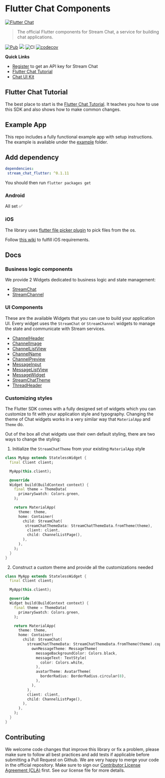 # Flutter Chat Components

<a href="https://getstream.io/chat/"><img src="https://i.imgur.com/L4Mj8S2.png" alt="Flutter Chat" /></a>

> The official Flutter components for Stream Chat, a service for
> building chat applications.

[![Pub](https://img.shields.io/pub/v/stream_chat_flutter.svg)](https://pub.dartlang.org/packages/stream_chat_flutter)
![](https://img.shields.io/badge/platform-flutter%20%7C%20flutter%20web-ff69b4.svg?style=flat-square)
![CI](https://github.com/GetStream/stream-chat-flutter/workflows/CI/badge.svg?branch=master)
[![codecov](https://codecov.io/gh/GetStream/stream-chat-flutter/branch/master/graph/badge.svg)](https://codecov.io/gh/GetStream/stream-chat-flutter)

**Quick Links**

- [Register](https://getstream.io/chat/trial/) to get an API key for Stream Chat
- [Flutter Chat Tutorial](https://getstream.io/chat/flutter/tutorial/) 
- [Chat UI Kit](https://getstream.io/chat/ui-kit/)

## Flutter Chat Tutorial

The best place to start is the [Flutter Chat Tutorial](https://getstream.io/chat/flutter/tutorial/).
It teaches you how to use this SDK and also shows how to make common changes.

## Example App

This repo includes a fully functional example app with setup instructions.
The example is available under the [example](https://github.com/GetStream/stream-chat-flutter/tree/master/example) folder.

## Add dependency

```yaml
dependencies:
 stream_chat_flutter: ^0.1.11
```

You should then run `flutter packages get`

### Android

All set ✅

### iOS

The library uses [flutter file picker plugin](https://github.com/miguelpruivo/flutter_file_picker) to pick
files from the os.

Follow [this wiki](https://github.com/miguelpruivo/flutter_file_picker) to fulfill iOS requirements.

## Docs

### Business logic components

We provide 2 Widgets dedicated to business logic and state management:

- [StreamChat](https://pub.dev/documentation/stream_chat_flutter/latest/stream_chat_flutter/StreamChat-class.html)
- [StreamChannel](https://pub.dev/documentation/stream_chat_flutter/latest/stream_chat_flutter/StreamChannel-class.html)

### UI Components

These are the available Widgets that you can use to build your application UI.
Every widget uses the `StreamChat` or `StreamChannel` widgets to manage the state and communicate with Stream services.

- [ChannelHeader](https://pub.dev/documentation/stream_chat_flutter/latest/stream_chat_flutter/ChannelHeader-class.html)
- [ChannelImage](https://pub.dev/documentation/stream_chat_flutter/latest/stream_chat_flutter/ChannelImage-class.html)
- [ChannelListView](https://pub.dev/documentation/stream_chat_flutter/latest/stream_chat_flutter/ChannelListView-class.html)
- [ChannelName](https://pub.dev/documentation/stream_chat_flutter/latest/stream_chat_flutter/ChannelName-class.html)
- [ChannelPreview](https://pub.dev/documentation/stream_chat_flutter/latest/stream_chat_flutter/ChannelPreview-class.html)
- [MessageInput](https://pub.dev/documentation/stream_chat_flutter/latest/stream_chat_flutter/MessageInput-class.html)
- [MessageListView](https://pub.dev/documentation/stream_chat_flutter/latest/stream_chat_flutter/MessageListView-class.html)
- [MessageWidget](https://pub.dev/documentation/stream_chat_flutter/latest/stream_chat_flutter/MessageWidget-class.html)
- [StreamChatTheme](https://pub.dev/documentation/stream_chat_flutter/latest/stream_chat_flutter/StreamChatTheme-class.html)
- [ThreadHeader](https://pub.dev/documentation/stream_chat_flutter/latest/stream_chat_flutter/ThreadHeader-class.html)

### Customizing styles

The Flutter SDK comes with a fully designed set of widgets which you can customize to fit with your application style and typography.
Changing the theme of Chat widgets works in a very similar way that `MaterialApp` and `Theme` do.

Out of the box all chat widgets use their own default styling, there are two ways to change the styling:

  1. Initialize the `StreamChatTheme` from your existing `MaterialApp` style
  ```dart
  class MyApp extends StatelessWidget {
    final Client client;

    MyApp(this.client);

    @override
    Widget build(BuildContext context) {
      final theme = ThemeData(
        primarySwatch: Colors.green,
      );

      return MaterialApp(
        theme: theme,
        home: Container(
          child: StreamChat(
           streamChatThemeData: StreamChatThemeData.fromTheme(theme),
            client: client,
            child: ChannelListPage(),
          ),
        ),
      );
    }
  }
  ```

  2. Construct a custom theme and provide all the customizations needed
  ```dart
  class MyApp extends StatelessWidget {
    final Client client;

    MyApp(this.client);

    @override
    Widget build(BuildContext context) {
      final theme = ThemeData(
        primarySwatch: Colors.green,
      );

      return MaterialApp(
        theme: theme,
        home: Container(
          child: StreamChat(
            streamChatThemeData: StreamChatThemeData.fromTheme(theme).copyWith(
              ownMessageTheme: MessageTheme(
                messageBackgroundColor: Colors.black,
                messageText: TextStyle(
                  color: Colors.white,
                ),
                avatarTheme: AvatarTheme(
                  borderRadius: BorderRadius.circular(8),
                ),
              ),
            ),
            client: client,
            child: ChannelListPage(),
          ),
        ),
      );
    }
  }
  ```

## Contributing

We welcome code changes that improve this library or fix a problem,
please make sure to follow all best practices and add tests if applicable before submitting a Pull Request on Github.
We are very happy to merge your code in the official repository.
Make sure to sign our [Contributor License Agreement (CLA)](https://docs.google.com/forms/d/e/1FAIpQLScFKsKkAJI7mhCr7K9rEIOpqIDThrWxuvxnwUq2XkHyG154vQ/viewform) first.
See our license file for more details.

